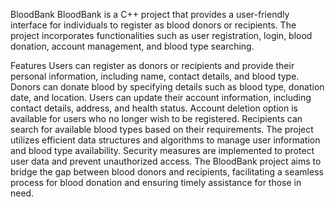 BloodBank
BloodBank is a C++ project that provides a user-friendly interface for individuals to register as blood donors or recipients. The project incorporates functionalities such as user registration, login, blood donation, account management, and blood type searching.

Features
Users can register as donors or recipients and provide their personal information, including name, contact details, and blood type.
Donors can donate blood by specifying details such as blood type, donation date, and location.
Users can update their account information, including contact details, address, and health status.
Account deletion option is available for users who no longer wish to be registered.
Recipients can search for available blood types based on their requirements.
The project utilizes efficient data structures and algorithms to manage user information and blood type availability.
Security measures are implemented to protect user data and prevent unauthorized access.
The BloodBank project aims to bridge the gap between blood donors and recipients, facilitating a seamless process for blood donation and ensuring timely assistance for those in need.
